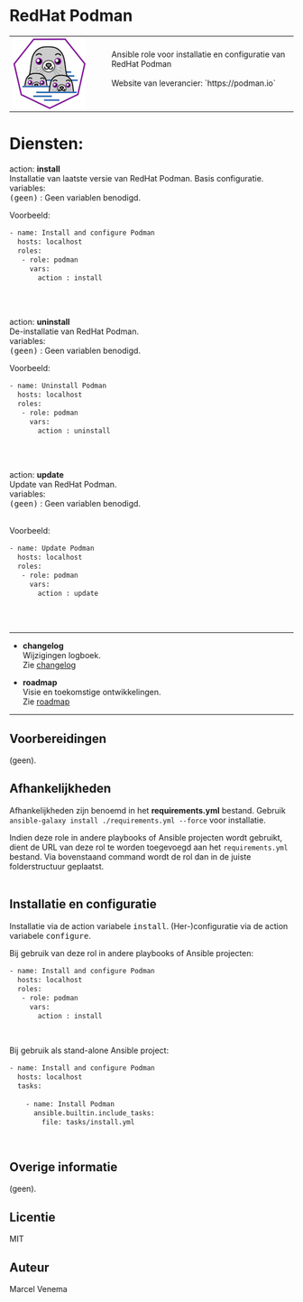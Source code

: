 # RedHat Podman

<table border="0">
  <tr>
    <td width="160px" valign="top"><img src="media/icon_podman.png" align="left" height="128" width="128" /></td>
    <td>Ansible role voor installatie en configuratie van RedHat Podman<br/> 
        <br/>
        Website van leverancier: `https://podman.io`<br/>
        <br/>
    </td>
  </tr>
</table>

# Diensten:


action: **install**<br/>
Installatie van laatste versie van RedHat Podman. Basis configuratie.<br/>
variables:<br/>
<kbd>(geen)</kbd> : Geen variablen benodigd.<br/>

Voorbeeld:
```
- name: Install and configure Podman
  hosts: localhost
  roles:
   - role: podman
     vars:
       action : install
```
<br/>
<br/>

action: **uninstall**<br/>
De-installatie van RedHat Podman.<br/>
variables:<br/>
<kbd>(geen)</kbd> : Geen variablen benodigd.<br/>

Voorbeeld:
```
- name: Uninstall Podman
  hosts: localhost
  roles:
   - role: podman
     vars:
       action : uninstall
```
<br/>
<br/>

action: **update**<br/>
Update van RedHat Podman.<br/>
variables:<br/>
<kbd>(geen)</kbd> : Geen variablen benodigd.<br/>
<br/>

Voorbeeld:
```
- name: Update Podman
  hosts: localhost
  roles:
   - role: podman
     vars:
       action : update
```
<br/>
<br/>

***

- **changelog**<br/>
  Wijzigingen logboek.<br/>
  Zie [changelog](CHANGELOG.md)<br/>



- **roadmap**<br/>
  Visie en toekomstige ontwikkelingen.<br/>
  Zie [roadmap](ROADMAP.md)<br/>

***

## Voorbereidingen
(geen).<br/>


## Afhankelijkheden
Afhankelijkheden zijn benoemd in het **requirements.yml** bestand. Gebruik `ansible-galaxy install ./requirements.yml --force` voor installatie.<br/>

Indien deze role in andere playbooks of Ansible projecten wordt gebruikt, dient de URL van deze rol te worden toegevoegd aan het `requirements.yml` bestand. Via bovenstaand command wordt de rol dan in de juiste folderstructuur geplaatst.<br/>
<br/>


## Installatie en configuratie
Installatie via de action variabele <kbd>install</kbd>. (Her-)configuratie via de action variabele <kbd>configure</kbd>.<br/>

Bij gebruik van deze rol in andere playbooks of Ansible projecten:<br/>
```
- name: Install and configure Podman
  hosts: localhost
  roles:
   - role: podman
     vars:
       action : install
```
<br/>

Bij gebruik als stand-alone Ansible project:<br/>
```
- name: Install and configure Podman
  hosts: localhost
  tasks:

    - name: Install Podman
      ansible.builtin.include_tasks:
        file: tasks/install.yml
```
<br/>


## Overige informatie
(geen).<br/>


## Licentie
MIT


## Auteur
Marcel Venema
